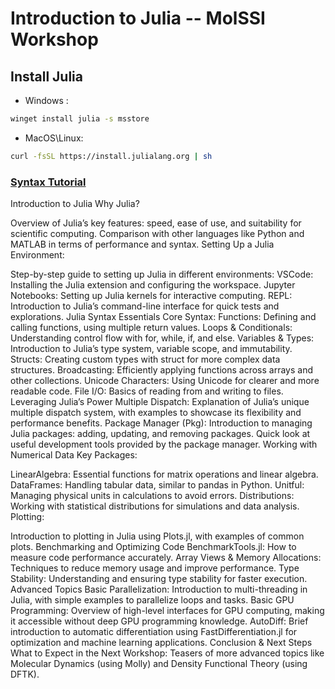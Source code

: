 # Introduction to Julia -- MolSSI Workshop

## Install Julia

- Windows : 
```sh
winget install julia -s msstore
```
- MacOS\Linux: 
```sh
curl -fsSL https://install.julialang.org | sh
```


### [Syntax Tutorial](syntax.ipynb)

Introduction to Julia
Why Julia?

Overview of Julia’s key features: speed, ease of use, and suitability for scientific computing.
Comparison with other languages like Python and MATLAB in terms of performance and syntax.
Setting Up a Julia Environment:

Step-by-step guide to setting up Julia in different environments:
VSCode: Installing the Julia extension and configuring the workspace.
Jupyter Notebooks: Setting up Julia kernels for interactive computing.
REPL: Introduction to Julia’s command-line interface for quick tests and explorations.
Julia Syntax Essentials
Core Syntax:
Functions: Defining and calling functions, using multiple return values.
Loops & Conditionals: Understanding control flow with for, while, if, and else.
Variables & Types: Introduction to Julia’s type system, variable scope, and immutability.
Structs: Creating custom types with struct for more complex data structures.
Broadcasting: Efficiently applying functions across arrays and other collections.
Unicode Characters: Using Unicode for clearer and more readable code.
File I/O: Basics of reading from and writing to files.
Leveraging Julia’s Power
Multiple Dispatch:
Explanation of Julia’s unique multiple dispatch system, with examples to showcase its flexibility and performance benefits.
Package Manager (Pkg):
Introduction to managing Julia packages: adding, updating, and removing packages.
Quick look at useful development tools provided by the package manager.
Working with Numerical Data
Key Packages:

LinearAlgebra: Essential functions for matrix operations and linear algebra.
DataFrames: Handling tabular data, similar to pandas in Python.
Unitful: Managing physical units in calculations to avoid errors.
Distributions: Working with statistical distributions for simulations and data analysis.
Plotting:

Introduction to plotting in Julia using Plots.jl, with examples of common plots.
Benchmarking and Optimizing Code
BenchmarkTools.jl: How to measure code performance accurately.
Array Views & Memory Allocations: Techniques to reduce memory usage and improve performance.
Type Stability: Understanding and ensuring type stability for faster execution.
Advanced Topics
Basic Parallelization:
Introduction to multi-threading in Julia, with simple examples to parallelize loops and tasks.
Basic GPU Programming:
Overview of high-level interfaces for GPU computing, making it accessible without deep GPU programming knowledge.
AutoDiff:
Brief introduction to automatic differentiation using FastDifferentiation.jl for optimization and machine learning applications.
Conclusion & Next Steps
What to Expect in the Next Workshop:
Teasers of more advanced topics like Molecular Dynamics (using Molly) and Density Functional Theory (using DFTK).
